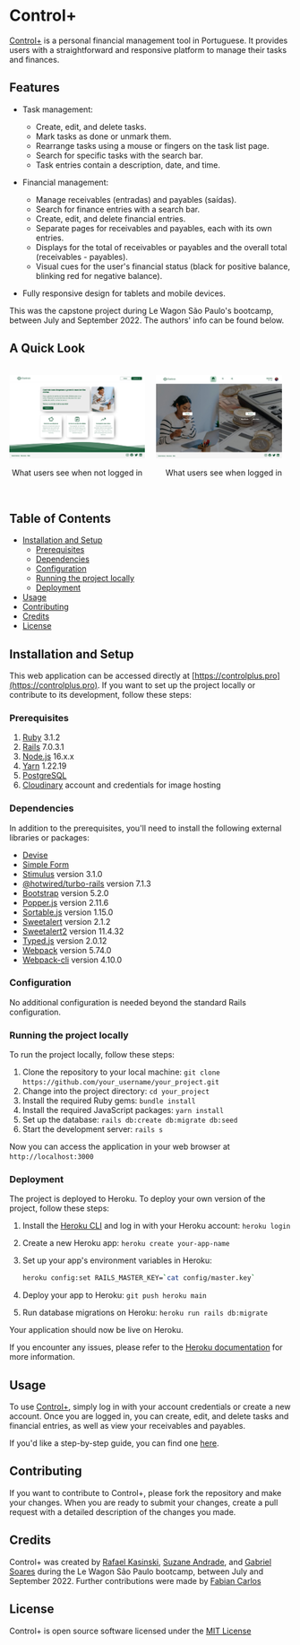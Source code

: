 # Control+

[Control+](https://controlplus.pro) is a personal financial management tool in Portuguese. It provides users with a straightforward and responsive platform to manage their tasks and finances.

## Features

- Task management:
  - Create, edit, and delete tasks.
  - Mark tasks as done or unmark them.
  - Rearrange tasks using a mouse or fingers on the task list page.
  - Search for specific tasks with the search bar.
  - Task entries contain a description, date, and time.

- Financial management:
  - Manage receivables (entradas) and payables (saídas).
  - Search for finance entries with a search bar.
  - Create, edit, and delete financial entries.
  - Separate pages for receivables and payables, each with its own entries.
  - Displays for the total of receivables or payables and the overall total (receivables - payables).
  - Visual cues for the user's financial status (black for positive balance, blinking red for negative balance).

- Fully responsive design for tablets and mobile devices.

This was the capstone project during Le Wagon São Paulo's bootcamp, between July and September 2022. The authors' info can be found below.

## A Quick Look

<br>
<div style="display:flex">
  <div style="flex:1;padding-right:10px;">
    <img src="app/assets/images/controlplus-home-page.jpeg" alt="Home Screenshot" style="max-width:100%;" />
    <p style="text-align:center;">What users see when not logged in</p>
  </div>
  <div style="flex:1;padding-left:10px;">
    <img src="app/assets/images/controlplus-dahsboard.jpeg" alt="Dashboard Screenshot" style="max-width:93%;" />
    <p style="text-align:center;">What users see when logged in</p>
  </div>
</div>
<br>

## Table of Contents

- [Installation and Setup](#installation-and-setup)
  - [Prerequisites](#prerequisites)
  - [Dependencies](#dependencies)
  - [Configuration](#configuration)
  - [Running the project locally](#running-the-project-locally)
  - [Deployment](#deployment)
- [Usage](#usage)
- [Contributing](#contributing)
- [Credits](#credits)
- [License](#license)

## Installation and Setup

This web application can be accessed directly at [https://controlplus.pro](https://controlplus.pro). If you want to set up the project locally or contribute to its development, follow these steps:

### Prerequisites

1. [Ruby](https://www.ruby-lang.org/en/) 3.1.2
2. [Rails](https://rubyonrails.org/) 7.0.3.1
3. [Node.js](https://nodejs.org/en/) 16.x.x
4. [Yarn](https://yarnpkg.com/) 1.22.19
5. [PostgreSQL](https://www.postgresql.org/)
6. [Cloudinary](https://cloudinary.com/) account and credentials for image hosting

### Dependencies

In addition to the prerequisites, you'll need to install the following external libraries or packages:

- [Devise](https://github.com/heartcombo/devise)
- [Simple Form](https://github.com/heartcombo/simple_form)
- [Stimulus](https://stimulus.hotwire.dev/) version 3.1.0
- [@hotwired/turbo-rails](https://turbo.hotwire.dev/) version 7.1.3
- [Bootstrap](https://getbootstrap.com/) version 5.2.0
- [Popper.js](https://popper.js.org/) version 2.11.6
- [Sortable.js](https://github.com/SortableJS/Sortable) version 1.15.0
- [Sweetalert](https://sweetalert.js.org/) version 2.1.2
- [Sweetalert2](https://sweetalert2.github.io/) version 11.4.32
- [Typed.js](https://mattboldt.com/demos/typed-js/) version 2.0.12
- [Webpack](https://webpack.js.org/) version 5.74.0
- [Webpack-cli](https://webpack.js.org/api/cli/) version 4.10.0

### Configuration

No additional configuration is needed beyond the standard Rails configuration.

### Running the project locally

To run the project locally, follow these steps:

1. Clone the repository to your local machine: `git clone https://github.com/your_username/your_project.git`
2. Change into the project directory: `cd your_project`
3. Install the required Ruby gems: `bundle install`
4. Install the required JavaScript packages: `yarn install`
5. Set up the database: `rails db:create db:migrate db:seed`
6. Start the development server: `rails s`

Now you can access the application in your web browser at `http://localhost:3000`

### Deployment

The project is deployed to Heroku. To deploy your own version of the project, follow these steps:

1. Install the [Heroku CLI](https://devcenter.heroku.com/articles/heroku-cli) and log in with your Heroku account: `heroku login`
2. Create a new Heroku app: `heroku create your-app-name`
3. Set up your app's environment variables in Heroku:

    ```bash
    heroku config:set RAILS_MASTER_KEY=`cat config/master.key`
    ```

4. Deploy your app to Heroku: `git push heroku main`
5. Run database migrations on Heroku: `heroku run rails db:migrate`

Your application should now be live on Heroku.

If you encounter any issues, please refer to the [Heroku documentation](https://devcenter.heroku.com/) for more information.

## Usage

To use [Control+](https://controlplus.pro), simply log in with your account credentials or create a new account. Once you are logged in, you can create, edit, and delete tasks and financial entries, as well as view your receivables and payables.

If you'd like a step-by-step guide, you can find one [here](https://app.tango.us/app/workflow/Workflow-with-Controlplus-dd126d98a70f4b328b1cb1f76ff5b300).

## Contributing

If you want to contribute to Control+, please fork the repository and make your changes. When you are ready to submit your changes, create a pull request with a detailed description of the changes you made.

## Credits

Control+ was created by [Rafael Kasinski](https://github.com/PurpleKaz81), [Suzane Andrade](https://github.com/suzaneandrade100), and [Gabriel Soares](https://github.com/gabrielsoares1) during the Le Wagon São Paulo bootcamp, between July and September 2022. Further contributions were made by [Fabian Carlos](https://github.com/fabiancarlos)

## License

Control+ is open source software licensed under the [MIT License](https://choosealicense.com/licenses/mit/)
